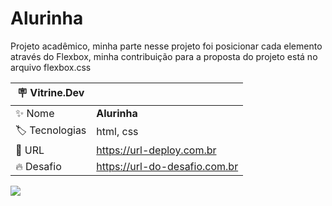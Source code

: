 # Alurinha

Projeto acadêmico, minha parte nesse projeto foi posicionar cada elemento através do Flexbox, minha contribuição para a proposta do projeto está no arquivo flexbox.css

| :placard: Vitrine.Dev |     |
| -------------  | --- |
| :sparkles: Nome        | **Alurinha**
| :label: Tecnologias |html, css
| :rocket: URL         | https://url-deploy.com.br
| :fire: Desafio     | https://url-do-desafio.com.br

<!-- Inserir imagem com a #vitrinedev ao final do link -->
![](https://lh3.googleusercontent.com/qfrsl-mwIPptFZ4celGqGOUNTfZ7bNza6cYEb13suBBVAAb1eG0DWxei018mgF_I8lQ93tCsXTmQ6W-5gOJ65F1GrB4DLucGhNcB_0DfsOYfG0CBoEOEP2YJujEVRxZ1aiUtyNs3-ICCv_x2DIiPqdBP01hblG4jymZ56FjtdplqwWcsyi1O5zDYzmlrRqe9rxhUMc12Ts5ORYiELd-hnaL6IDigi4asgDrvqS4EYxL26KrWVX1wDhJkPCaICaFabZDe9gguDiMeo0ZcrcT0zCEHejAOJuYVwrlPAb6VdedtraLcBdNFeTwLGqqbwxTCsSh2ROCKifS133twf2dxNaDPl_QIE6-wGylZGQZ94Shn8yGWiCXO-ICm78HzQRi-R5S7MHWVkh5WLMPTluegOD8KbxDu_AsvH1ibFQQPGnSN9OoRQgDc6m8C4-l-U3-RY-dcwuJwWlS1FILyPl5_Xnd-puwCbqTpc9bbnEsTniPUjpduLsp323_8_gVRO6eHkAjobTVp-TsiWUV7sagBIg2Ozs66M-O23K7A4_4TNaSFaFLBM1B0nM3pTUDx99N9LnvjH46ILkXeaaMhrmuVurDL29D1BSOPwpOs-jLeSkaPPITfCezl_B0FiFLFCU7NVKEcqrYItisPOt5zW6swX2t5wOs3WCJRKeURrhlPVkxobUIDzVumT09TJ92fa8134aeuC51Kzho1kL32Fm0SZMWIN6IeTkAHTHsMjAdJD6YjlqdWUhwuTFH6pCfUua47v_kzgtN81MNAq4lGs4K4hAWwnYFmjT-lBA=w1357-h606-no?authuser=0)



